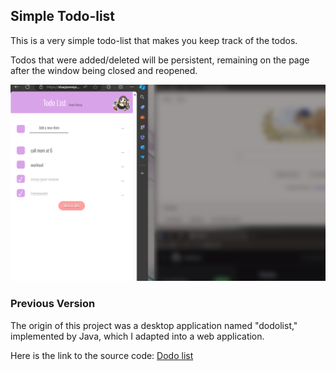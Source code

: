 ## Simple Todo-list
This is a very simple todo-list that makes you keep track of the todos. 

Todos that were added/deleted will be persistent, remaining on the page after the window being closed and reopened.

![simple todo list](intro.png "Simple Todo-list")

### Previous Version

The origin of this project was a desktop application named "dodolist," implemented by Java, which I adapted into a web application. 

Here is the link to the source code: [Dodo list](https://github.com/shaqiumeiying/Dodo-List)

